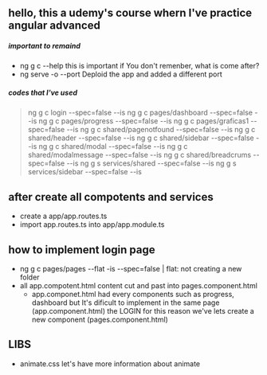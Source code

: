 ## hello, this a udemy's course whern I've practice angular advanced 
##### important to remaind 

* ng g c --help   this is important if You don't remenber, what is come after? 
* ng serve -o --port  Deploid the app and added a different port


##### codes that I've used 

> ng g c login --spec=false --is
> ng g c pages/dashboard --spec=false --is
> ng g c pages/progress --spec=false --is
> ng g c pages/graficas1 --spec=false --is
> ng g c shared/pagenotfound --spec=false --is
> ng g c shared/header --spec=false --is
> ng g c shared/sidebar --spec=false --is
> ng g c shared/modal --spec=false --is
> ng g c shared/modalmessage --spec=false --is
> ng g c shared/breadcrums --spec=false --is
> ng g s services/shared --spec=false --is
> ng g s services/sidebar --spec=false --is 

## after create all compotents and services

* create a app/app.routes.ts
* import app.routes.ts into app/app.module.ts

## how to implement login page 

* ng g c pages/pages --flat -is --spec=false | flat: not creating a new folder
* all app.compotent.html content cut and past into pages.component.html
    * app.componet.html had every components such as progress, dashboard but It's dificult to implement in the same page (app.component.html) the LOGIN for this reason we've lets create a new component (pages.component.html)

## LIBS 
* animate.css  let's have more information about animate 